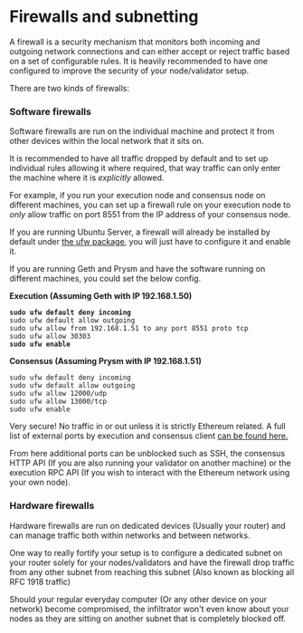 # Firewalls and subnetting

A firewall is a security mechanism that monitors both incoming and outgoing network connections and can either accept or reject traffic based on a set of configurable rules. It is heavily recommended to have one configured to improve the security of your node/validator setup.

There are two kinds of firewalls:

### Software firewalls

Software firewalls are run on the individual machine and protect it from other devices within the local network that it sits on.&#x20;

It is recommended to have all traffic dropped by default and to set up individual rules allowing it where required, that way traffic can only enter the machine where it is _explicitly_ allowed.

For example, if you run your execution node and consensus node on different machines, you can set up a firewall rule on your execution node to _only_ allow traffic on port 8551 from the IP address of your consensus node.

If you are running Ubuntu Server, a firewall will already be installed by default under [the ufw package](https://manpages.ubuntu.com/manpages/trusty/man8/ufw.8.html), you will just have to configure it and enable it.

If you are running Geth and Prysm and have the software running on different machines, you could set the below config.

**Execution (Assuming Geth with IP 192.168.1.50)**

<pre><code><strong>sudo ufw default deny incoming
</strong>sudo ufw default allow outgoing
sudo ufw allow from 192.168.1.51 to any port 8551 proto tcp
sudo ufw allow 30303
<strong>sudo ufw enable
</strong></code></pre>

**Consensus (Assuming Prysm with IP 192.168.1.51)**

```
sudo ufw default deny incoming
sudo ufw default allow outgoing
sudo ufw allow 12000/udp
sudo ufw allow 13000/tcp
sudo ufw enable
```

Very secure! No traffic in or out unless it is strictly Ethereum related. A full list of external ports by execution and consensus client [can be found here.](port-forwarding.md)

From here additional ports can be unblocked such as SSH, the consensus HTTP API (If you are also running your validator on another machine) or the execution RPC API (If you wish to interact with the Ethereum network using your own node).

### Hardware firewalls

Hardware firewalls are run on dedicated devices (Usually your router) and can manage traffic both within networks and between networks.

One way to really fortify your setup is to configure a dedicated subnet on your router solely for your nodes/validators and have the firewall drop traffic from any other subnet from reaching this subnet (Also known as blocking all RFC 1918 traffic)

Should your regular everyday computer (Or any other device on your network) become compromised, the infiltrator won't even know about your nodes as they are sitting on another subnet that is completely blocked off.&#x20;
